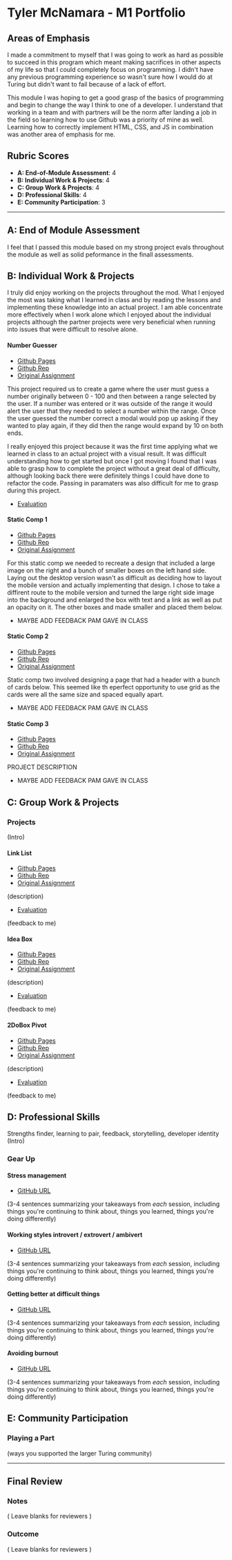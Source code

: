 # Tyler McNamara - M1 Portfolio

## Areas of Emphasis

I made a commitment to myself that I was going to work as hard as possible to succeed in this program which meant making sacrifices in other aspects of my life so that I could completely focus on programming. I didn't have any previous programming experience so wasn't sure how I would do at Turing but didn't want to fail because of a lack of effort. 

This module I was hoping to get a good grasp of the basics of programming and begin to change the way I think to one of a developer. I understand that working in a team and with partners will be the norm after landing a job in the field so learning how to use Github was a priority of mine as well. Learning how to correctly implement HTML, CSS, and JS in combination was another area of emphasis for me. 

## Rubric Scores

* **A: End-of-Module Assessment**: 4
* **B: Individual Work & Projects**: 4
* **C: Group Work & Projects**: 4
* **D: Professional Skills**: 4
* **E: Community Participation**: 3

-----------------------

## A: End of Module Assessment

I feel that I passed this module based on my strong project evals throughout the module as well as solid peformance in the finall assessments. 


## B: Individual Work & Projects

I truly did enjoy working on the projects throughout the mod. What I enjoyed the most was taking what I learned in class and by reading the lessons and implementing these knowledge into an actual project. I am able concentrate more effectively when I work alone which I enjoyed about the individual projects although the partner projects were very beneficial when running into issues that were difficult to resolve alone. 

#### Number Guesser

* [Github Pages](https://mcnamara14.github.io/number-guesser/)
* [Github Rep](https://github.com/mcnamara14/number-guesser)
* [Original Assignment](http://frontend.turing.io/projects/number-guesser.html)

This project required us to create a game where the user must guess a number originally between 0 - 100 and then between a range selected by the user. If a number was entered or it was outside of the range it would alert the user that they needed to select a number within the range. Once the user guessed the number correct a modal would pop up asking if they wanted to play again, if they did then the range would expand by 10 on both ends. 

I really enjoyed this project because it was the first time applying what we learned in class to an actual project with a visual result. It was difficult understanding how to get started but once I got moving I found that I was able to grasp how to complete the project without a great deal of difficulty, although looking back there were definitely things I could have done to refactor the code. Passing in paramaters was also difficult for me to grasp during this project. 

* [Evaluation](https://github.com/turingschool/front-end-submissions-public/blob/master/1801/mod-1/number-guesser/tyler-mcnamara.md)

#### Static Comp 1

* [Github Pages](https://mcnamara14.github.io/tm-comp-challenge-1/)
* [Github Rep](https://github.com/mcnamara14/tm-comp-challenge-1)
* [Original Assignment](http://frontend.turing.io/projects/m1-static-comp-1.html)

For this static comp we needed to recreate a design that included a large image on the right and a bunch of smaller boxes on the left hand side. Laying out the desktop version wasn't as difficult as deciding how to layout the mobile version and actually implementing that design. I chose to take a diffirent route to the mobile version and turned the large right side image into the background and enlarged the box with text and a link as well as put an opacity on it. The other boxes and made smaller and placed them below. 

* MAYBE ADD FEEDBACK PAM GAVE IN CLASS

#### Static Comp 2

* [Github Pages](https://mcnamara14.github.io/tm-comp-challenge-2/)
* [Github Rep](https://github.com/mcnamara14/tm-comp-challenge-2)
* [Original Assignment](http://frontend.turing.io/projects/m1-static-comp-2.html)

Static comp two involved designing a page that had a header with a bunch of cards below. This seemed like th eperfect opportunity to use grid as the cards were all the same size and spaced equally apart. 

* MAYBE ADD FEEDBACK PAM GAVE IN CLASS

#### Static Comp 3

* [Github Pages](https://mcnamara14.github.io/tm-comp-challenge-3/)
* [Github Rep](https://github.com/mcnamara14/tm-comp-challenge-3)
* [Original Assignment](http://frontend.turing.io/projects/m1-static-comp-3.html)

PROJECT DESCRIPTION

* MAYBE ADD FEEDBACK PAM GAVE IN CLASS

## C: Group Work & Projects

### Projects

(Intro)

#### Link List

* [Github Pages](https://mcnamara14.github.io/linked-list/)
* [Github Rep](https://github.com/mcnamara14/linked-list)
* [Original Assignment](http://frontend.turing.io/projects/linked-list.html)

(description)

* [Evaluation](https://github.com/turingschool/front-end-submissions-public/blob/master/1801/mod-1/linked-list/daniela-tyler.md)

(feedback to me)

#### Idea Box

* [Github Pages](https://mcnamara14.github.io/idea-box/)
* [Github Rep](https://github.com/mcnamara14/idea-box)
* [Original Assignment](http://frontend.turing.io/projects/ideabox.html)

(description)

* [Evaluation](https://github.com/turingschool/front-end-submissions-public/blob/master/1801/mod-1/idea-box/cameron-tyler.md)

(feedback to me)

#### 2DoBox Pivot

* [Github Pages](https://mcnamara14.github.io/2DoBox-Pivot/)
* [Github Rep](https://github.com/mcnamara14/2DoBox-Pivot)
* [Original Assignment](http://frontend.turing.io/projects/2DoBox-Pivot-Mod1.html)

(description)

* [Evaluation](https://github.com/turingschool/front-end-submissions-public/blob/master/1801/mod-1/to-do-box/keeliana-tyler.md)

(feedback to me)

## D: Professional Skills

Strengths finder, learning to pair, feedback, storytelling, developer identity
(Intro)

### Gear Up

#### Stress management

* [GitHub URL]()

(3-4 sentences summarizing your takeaways from _each_ session, including things you're continuing to think about, things you learned, things you're doing differently)

#### Working styles introvert / extrovert / ambivert

* [GitHub URL]()

(3-4 sentences summarizing your takeaways from _each_ session, including things you're continuing to think about, things you learned, things you're doing differently)

#### Getting better at difficult things

* [GitHub URL]()

(3-4 sentences summarizing your takeaways from _each_ session, including things you're continuing to think about, things you learned, things you're doing differently)

#### Avoiding burnout

* [GitHub URL]()

(3-4 sentences summarizing your takeaways from _each_ session, including things you're continuing to think about, things you learned, things you're doing differently)

## E: Community Participation

### Playing a Part

(ways you supported the larger Turing community)

------------------

## Final Review

### Notes

( Leave blanks for reviewers )

### Outcome

( Leave blanks for reviewers )
